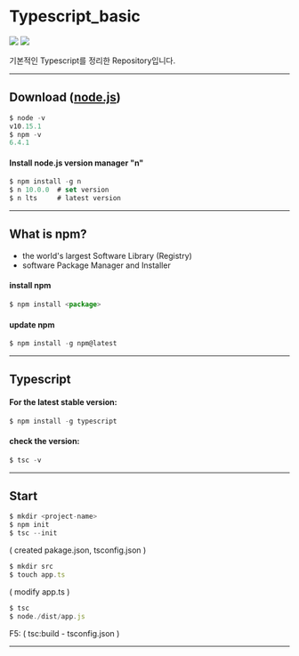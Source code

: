 # Typescript_basic

![](https://img.shields.io/badge/Language-typescript-red) ![](https://img.shields.io/badge/Level-easy-yellow)

기본적인 Typescript를 정리한 Repository입니다.

------

## Download ([node.js](https://nodejs.org/en))

```js
$ node -v
v10.15.1
$ npm -v
6.4.1
```

#### Install node.js version manager "n"

```js
$ npm install -g n
$ n 10.0.0  # set version
$ n lts     # latest version
```

------

## What is npm?

- the world's largest Software Library (Registry)
- software Package Manager and Installer

#### install npm
```js
$ npm install <package>
```

#### update npm

```js
$ npm install -g npm@latest
```

------

## Typescript

#### For the latest stable version:

```js
$ npm install -g typescript
```

#### check the version:

```js
$ tsc -v
```

------

## Start

```js
$ mkdir <project-name>
$ npm init 
$ tsc --init
```
( created pakage.json, tsconfig.json )
```js
$ mkdir src
$ touch app.ts
```
( modify app.ts )
```js
$ tsc
$ node./dist/app.js
```
F5: ( tsc:build - tsconfig.json )

------
